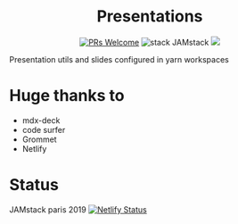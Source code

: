 <div align="center">
<h1>Presentations</h1>

[![PRs Welcome](https://img.shields.io/badge/PRs-welcome-brightgreen.svg?style=flat-square)](http://makeapullrequest.com)
<img src="https://img.shields.io/badge/stack-JAMstack-brightgreen.svg" alt="stack JAMstack">
<img src="https://img.shields.io/github/languages/top/badges/shields.svg">

</div>

Presentation utils and slides configured in yarn workspaces

# Huge thanks to

- mdx-deck
- code surfer
- Grommet
- Netlify

# Status

JAMstack paris 2019 [![Netlify Status](https://api.netlify.com/api/v1/badges/f5120843-f0ca-4a0f-9763-7643287774ac/deploy-status)](https://app.netlify.com/sites/jamstack-paris-oorestisime/deploys)
